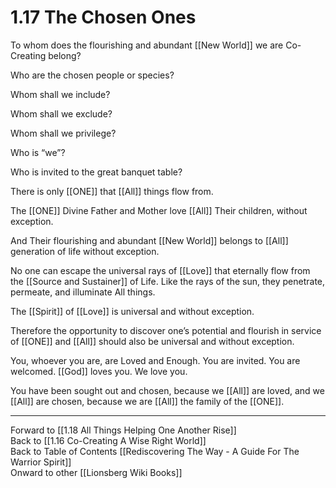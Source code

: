 # 1.17 The Chosen Ones

To whom does the flourishing and abundant [[New World]] we are Co-Creating belong? 

Who are the chosen people or species? 

Whom shall we include? 

Whom shall we exclude? 

Whom shall we privilege?  

Who is “we”? 

Who is invited to the great banquet table? 

There is only [[ONE]] that [[All]] things flow from. 

The [[ONE]] Divine Father and Mother love [[All]] Their children, without exception. 

And Their flourishing and abundant [[New World]] belongs to [[All]] generation of life without exception. 

No one can escape the universal rays of [[Love]] that eternally flow from the [[Source and Sustainer]] of Life. Like the rays of the sun, they penetrate, permeate, and illuminate All things. 

The [[Spirit]] of [[Love]] is universal and without exception. 

Therefore the opportunity to discover one’s potential and flourish in service of [[ONE]] and [[All]] should also be universal and without exception. 

You, whoever you are, are Loved and Enough. You are invited. You are welcomed. [[God]] loves you. We love you. 

You have been sought out and chosen, because we [[All]] are loved, and we [[All]] are chosen, because we are [[All]] the family of the [[ONE]]. 

____
Forward to [[1.18 All Things Helping One Another Rise]]  
Back to [[1.16 Co-Creating A Wise Right World]]  
Back to Table of Contents [[Rediscovering The Way - A Guide For The Warrior Spirit]]  
Onward to other [[Lionsberg Wiki Books]]  


